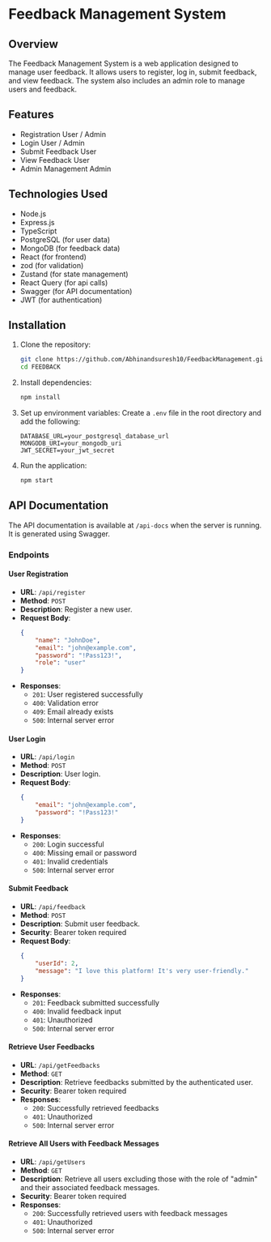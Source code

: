 # Feedback Management System

## Overview

The Feedback Management System is a web application designed to manage user feedback. It allows users to register, log in, submit feedback, and view feedback. The system also includes an admin role to manage users and feedback.

## Features

- Registration User / Admin 
- Login User / Admin 
- Submit Feedback User
- View Feedback User
- Admin Management Admin

## Technologies Used

- Node.js
- Express.js
- TypeScript
- PostgreSQL (for user data)
- MongoDB (for feedback data)
- React (for frontend)
- zod (for validation)
- Zustand (for state management)
- React Query (for api calls)
- Swagger (for API documentation)
- JWT (for authentication)

## Installation

1. Clone the repository:
    ```bash
    git clone https://github.com/Abhinandsuresh10/FeedbackManagement.git
    cd FEEDBACK
    ```

2. Install dependencies:
    ```bash
    npm install
    ```

3. Set up environment variables:
    Create a `.env` file in the root directory and add the following:
    ```env
    DATABASE_URL=your_postgresql_database_url
    MONGODB_URI=your_mongodb_uri
    JWT_SECRET=your_jwt_secret
    ```

4. Run the application:
    ```bash
    npm start
    ```

## API Documentation

The API documentation is available at `/api-docs` when the server is running. It is generated using Swagger.

### Endpoints

#### User Registration

- **URL**: `/api/register`
- **Method**: `POST`
- **Description**: Register a new user.
- **Request Body**:
    ```json
    {
        "name": "JohnDoe",
        "email": "john@example.com",
        "password": "!Pass123!",
        "role": "user"
    }
    ```
- **Responses**:
    - `201`: User registered successfully
    - `400`: Validation error
    - `409`: Email already exists
    - `500`: Internal server error

#### User Login

- **URL**: `/api/login`
- **Method**: `POST`
- **Description**: User login.
- **Request Body**:
    ```json
    {
        "email": "john@example.com",
        "password": "!Pass123!"
    }
    ```
- **Responses**:
    - `200`: Login successful
    - `400`: Missing email or password
    - `401`: Invalid credentials
    - `500`: Internal server error

#### Submit Feedback

- **URL**: `/api/feedback`
- **Method**: `POST`
- **Description**: Submit user feedback.
- **Security**: Bearer token required
- **Request Body**:
    ```json
    {
        "userId": 2,
        "message": "I love this platform! It's very user-friendly."
    }
    ```
- **Responses**:
    - `201`: Feedback submitted successfully
    - `400`: Invalid feedback input
    - `401`: Unauthorized
    - `500`: Internal server error

#### Retrieve User Feedbacks

- **URL**: `/api/getFeedbacks`
- **Method**: `GET`
- **Description**: Retrieve feedbacks submitted by the authenticated user.
- **Security**: Bearer token required
- **Responses**:
    - `200`: Successfully retrieved feedbacks
    - `401`: Unauthorized
    - `500`: Internal server error

#### Retrieve All Users with Feedback Messages

- **URL**: `/api/getUsers`
- **Method**: `GET`
- **Description**: Retrieve all users excluding those with the role of "admin" and their associated feedback messages.
- **Security**: Bearer token required
- **Responses**:
    - `200`: Successfully retrieved users with feedback messages
    - `401`: Unauthorized
    - `500`: Internal server error




